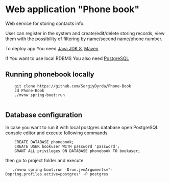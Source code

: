
Web application "Phone book"
=======================================

Web service for storing contacts info.

User can register in the system and create/edit/delete storing records,
view them with the possibility of filtering by name/second name/phone number.

To deploy app You need <a href="http://www.oracle.com/technetwork/pt/java/javase/downloads/jdk8-downloads-2133151.html">Java JDK 8</a>, <a href="https://maven.apache.org/download.cgi">Maven</a>
<p>If You want to use local RDBMS You also need  <a href="https://www.postgresql.org/download/">PostgreSQL</a></p>

## Running phonebook locally
```
	git clone https://github.com/SergiyDyrda/Phone-Book
	cd Phone-Book
	./mvnw spring-boot:run
	
```

## Database configuration

In case you want to run it with local postgres database
open PostgreSQL console editor and execute following commands
```       
    CREATE DATABASE phonebook;   
    CREATE USER bookuser WITH password 'password';     
    GRANT ALL privileges ON DATABASE phonebook TO bookuser; 
```
then go to project folder and execute
```
   ./mvnw spring-boot:run -Drun.jvmArguments="-Dspring.profiles.active=postgres" -P postgres 
```

